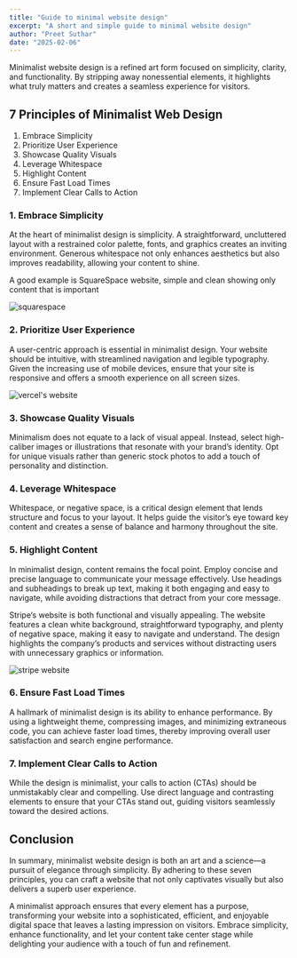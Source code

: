 ```yaml
---
title: "Guide to minimal website design"
excerpt: "A short and simple guide to minimal website design"
author: "Preet Suthar"
date: "2025-02-06"
---
```


Minimalist website design is a refined art form focused on simplicity, clarity, and functionality. By stripping away nonessential elements, it highlights what truly matters and creates a seamless experience for visitors.

## 7 Principles of Minimalist Web Design

1. Embrace Simplicity
2. Prioritize User Experience
3. Showcase Quality Visuals
4. Leverage Whitespace
5. Highlight Content
6. Ensure Fast Load Times
7. Implement Clear Calls to Action

### 1. Embrace Simplicity

At the heart of minimalist design is simplicity. A straightforward, uncluttered layout with a restrained color palette, fonts, and graphics creates an inviting environment. Generous whitespace not only enhances aesthetics but also improves readability, allowing your content to shine.

A good example is SquareSpace website, simple and clean showing only content that is important

![squarespace](https://i.imgur.com/5UdMe3o.png)

### 2. Prioritize User Experience

A user-centric approach is essential in minimalist design. Your website should be intuitive, with streamlined navigation and legible typography. Given the increasing use of mobile devices, ensure that your site is responsive and offers a smooth experience on all screen sizes.

![vercel's website](https://i.imgur.com/6EXviAn.png)

### 3. Showcase Quality Visuals

Minimalism does not equate to a lack of visual appeal. Instead, select high-caliber images or illustrations that resonate with your brand’s identity. Opt for unique visuals rather than generic stock photos to add a touch of personality and distinction.

### 4. Leverage Whitespace

Whitespace, or negative space, is a critical design element that lends structure and focus to your layout. It helps guide the visitor’s eye toward key content and creates a sense of balance and harmony throughout the site.

### 5. Highlight Content

In minimalist design, content remains the focal point. Employ concise and precise language to communicate your message effectively. Use headings and subheadings to break up text, making it both engaging and easy to navigate, while avoiding distractions that detract from your core message.

Stripe‘s website is both functional and visually appealing. The website features a clean white background, straightforward typography, and plenty of negative space, making it easy to navigate and understand. The design highlights the company’s products and services without distracting users with unnecessary graphics or information.

![stripe website](https://i.imgur.com/B9F6Mnp.png)

### 6. Ensure Fast Load Times

A hallmark of minimalist design is its ability to enhance performance. By using a lightweight theme, compressing images, and minimizing extraneous code, you can achieve faster load times, thereby improving overall user satisfaction and search engine performance.

### 7. Implement Clear Calls to Action

While the design is minimalist, your calls to action (CTAs) should be unmistakably clear and compelling. Use direct language and contrasting elements to ensure that your CTAs stand out, guiding visitors seamlessly toward the desired actions.

## Conclusion

In summary, minimalist website design is both an art and a science—a pursuit of elegance through simplicity. By adhering to these seven principles, you can craft a website that not only captivates visually but also delivers a superb user experience.

A minimalist approach ensures that every element has a purpose, transforming your website into a sophisticated, efficient, and enjoyable digital space that leaves a lasting impression on visitors. Embrace simplicity, enhance functionality, and let your content take center stage while delighting your audience with a touch of fun and refinement.
